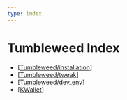 ```yaml
---
type: index
---
```


# Tumbleweed Index

- [[Tumbleweed/installation]]
- [[Tumbleweed/tweak]]
- [[Tumbleweed/dev_env]]
- [[KWallet]]

[//begin]: # "Autogenerated link references for markdown compatibility"
[Tumbleweed/installation]: installation.md "Install openSUSE Tumbleweed (20230128) on ThinkPad P1 Gen2"
[Tumbleweed/tweak]: tweak.md "Tweak openSUSE Tumbleweed on ThinkPad P1 Gen2"
[Tumbleweed/dev_env]: dev_env.md "Development Environment"
[KWallet]: KWallet.md "KWallet"
[//end]: # "Autogenerated link references"
